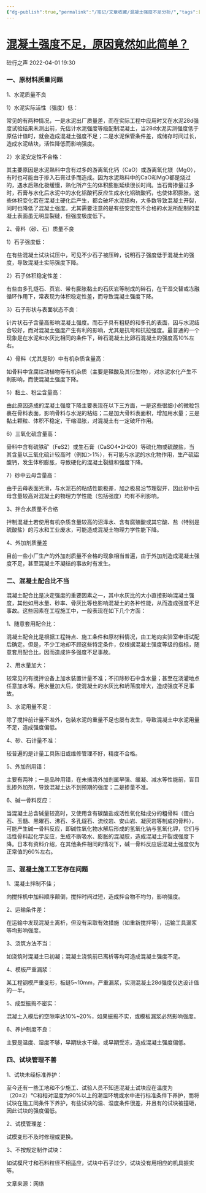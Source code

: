 ```yaml
---
{"dg-publish":true,"permalink":"/笔记/文章收藏/混凝土强度不足分析/","tags":["混凝土强度 混凝土"],"noteIcon":""}
---
```



# [混凝土强度不足，原因竟然如此简单？](https://mp.weixin.qq.com/s/F06yV2Lib1ltEsePTq23EQ)

砼行之声 2022-04-01 19:30

### 一、原材料质量问题

1、水泥质量不良  

1）水泥实际活性（强度）低：

常见的有两种情况，一是水泥出厂质量差，而在实际工程中应用时又在水泥28d强度试验结果未测出前，先估计水泥强度等级配制混凝土，当28d水泥实测强度低于原估计值时，就会造成混凝土强度不足；二是水泥保管条件差，或储存时间过长，造成水泥结块，活性降低而影响强度。

2）水泥安定性不合格：

其主要原因是水泥熟料中含有过多的游离氧化钙（CaO）或游离氧化镁（MgO），有时也可能由于掺入石膏过多而造成。因为水泥熟料中的CaO和MgO都是烧过的，遇水后熟化极缓慢，熟化所产生的体积膨胀延续很长时间。当石膏掺量过多时，石膏与水化后水泥中的水化铝酸钙反应生成水化铝硫酸钙，也使体积膨胀。这些体积变化若在混凝土硬化后产生，都会破坏水泥结构，大多数导致混凝土开裂，同时也降低了混凝土强度。尤其需要注意的是有些安定性不合格的水泥所配制的混凝土表面虽无明显裂缝，但强度极度低下。

2、骨料（砂、石）质量不良

1）石子强度低：

在有些混凝土试块试压中，可见不少石子被压碎，说明石子强度低于混凝土的强度，导致混凝土实际强度下降。

2）石子体积稳定性差：

有些由多孔燧石、页岩、带有膨胀黏土的石灰岩等制成的碎石，在干湿交替或冻融循环作用下，常表现为体积稳定性差，而导致混凝土强度下降。

3）石子形状与表面状态不良：

针片状石子含量高影响混凝土强度。而石子具有粗糙的和多孔的表面，因与水泥结合较好，而对混凝土强度产生有利的影响，尤其是抗弯和抗拉强度。最普通的一个现象是在水泥和水灰比相同的条件下，碎石混凝土比卵石混凝土的强度高10%左右。

4）骨料（尤其是砂）中有机杂质含量高：

如骨料中含腐烂动植物等有机杂质（主要是鞣酸及其衍生物），对水泥水化产生不利影响，而使混凝土强度下降。

5）黏土、粉尘含量高：

由此原因造成的混凝土强度下降主要表现在以下三方面，一是这些很细小的微粒包裹在骨料表面，影响骨料与水泥的粘结；二是加大骨料表面积，增加用水量；三是黏土颗粒、体积不稳定，干缩湿胀，对混凝土有一定破坏作用。

6）三氧化硫含量高：

骨料中含有硫铁矿（FeS2）或生石膏（CaSO4•2H2O）等硫化物或硫酸盐，当其含量以三氧化硫计较高时（例如＞1%），有可能与水泥的水化物作用，生产硫铝酸钙，发生体积膨胀，导致硬化的混凝土裂缝和强度下降。

7）砂中云母含量高：

由于云母表面光滑，与水泥石的粘结性能极差，加之极易沿节理裂开，因此砂中云母含量较高对混凝土的物理力学性能（包括强度）均有不利影响。

3、拌合水质量不合格

拌制混凝土若使用有机杂质含量较高的沼泽水、含有腐殖酸或其它酸、盐（特别是硫酸盐）的污水和工业废水，可能造成混凝土物理力学性能下降。

4、外加剂质量差

目前一些小厂生产的外加剂质量不合格的现象相当普遍，由于外加剂造成混凝土强度不足，甚至混凝土不凝结的事故时有发生。

### 二、混凝土配合比不当

混凝土配合比是决定强度的重要因素之一，其中水灰比的大小直接影响混凝土强度，其他如用水量、砂率、骨灰比等也影响混凝土的各种性能，从而造成强度不足事故。这些因素在工程施工中，一般表现在如下几个方面：

1、随意套用配合比：

混凝土配合比是根据工程特点、施工条件和原材料情况，由工地向实验室申请试配后确定。但是，不少工地却不顾这些特定条件，仅根据混凝土强度等级的指标，随意套用配合比，因而造成许多强度不足事故。

2、用水量加大：

较常见的有搅拌设备上加水装置计量不准；不扣除砂石中含水量；甚至在浇灌地点任意加水等。用水量加大后，使混凝土的水灰比和坍落度增大，造成强度不足事故。

3、水泥用量不足：

除了搅拌前计量不准外，包装水泥的重量不足也屡有发生，导致混凝土中水泥用量不足，造成强度偏低。

4、砂、石计量不准：

较普遍的是计量工具陈旧或维修管理不好，精度不合格。

5、外加剂用错：

主要有两种；一是品种用错，在未搞清外加剂属早强、缓凝、减水等性能前，盲目乱掺外加剂，导致混凝土达不到预期的强度；二是掺量不准。

6、碱一骨料反应：

当混凝土总含碱量较高时，又使用含有碳酸盐或活性氧化硅成分的粗骨料（蛋白石、玉髓、黑曜石、沸石、多孔燧石、流纹岩、安山岩、凝灰岩等制成的骨料），可能产生碱一骨料反应，即碱性氧化物水解后形成的氢氧化钠与氢氧化钾，它们与活性骨料起化学反应，生成不断吸水、膨胀的混凝胶，造成混凝土开裂或强度下降。日本有资料介绍，在其他条件相同的情况下，碱一骨料反应后混凝土强度仅为正常值的60%左右。

### 三、混凝土施工工艺存在问题

1、混凝土拌制不佳；

向搅拌机中加料顺序颠倒，搅拌时间过短，造成拌合物不均匀，影响强度。

2、运输条件差：

在运输中发现混凝土离析，但没有采取有效措施（如重新搅拌等），运输工具漏浆等均影响强度。

3、浇筑方法不当：

如浇筑时混凝土已初凝；混凝土浇筑前已离析等均可造成混凝土强度不足。

4、模板严重漏浆：

某工程钢模严重变形，板缝5~10mm，严重漏浆，实测混凝土28d强度仅达设计值的一半。

5、成型振捣不密实：

混凝土入模后的空隙率达10%~20%，如果振捣不实，或模板漏浆必然影响强度。

6、养护制度不良：

主要是温度、湿度不够，早期缺水干燥，或早期受冻，造成混凝土强度偏低。

### 四、试块管理不善

1、试块未经标准养护：  

至今还有一些工地和不少施工、试验人员不知道混凝土试块应在温度为（20±2）℃和相对湿度为90%以上的潮湿环境或水中进行标准条件下养护，而将试块在施工同条件下养护，有些试块的温、湿度条件很差，并且有的试块被撞砸，因此试块的强度偏低。

2、试模管理差：

试模变形不及时修理或更换。

3、不按规定制作试块：

如试模尺寸和石料粒径不相适应，试块中石子过少，试块没有用相应的机具振实等。

文章来源：网络
